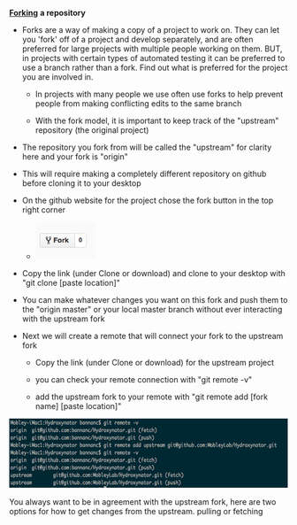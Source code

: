 [**<span class="underline">Forking</span>**](https://help.github.com/articles/syncing-a-fork/) **a repository**

- Forks are a way of making a copy of a project to work on. They can let you 'fork' off of a project and develop separately, and are often preferred for large projects with multiple people working on them. BUT, in projects with certain types of automated testing it can be preferred to use a branch rather than a fork. Find out what is preferred for the project you are involved in.

  - In projects with many people we use often use forks to help prevent people from making conflicting edits to the same branch

  - With the fork model, it is important to keep track of the \"upstream\" repository (the original project)

<!-- -->

- The repository you fork from will be called the "upstream" for clarity here and your fork is "origin\"

<!-- -->

- This will require making a completely different repository on github before cloning it to your desktop

<!-- -->

- On the github website for the project chose the fork button in the top right corner

  - <img src="./media/image1.png" style="width:1.11458in;height:0.69792in" />

<!-- -->

- Copy the link (under Clone or download) and clone to your desktop with "git clone \[paste location\]\"

<!-- -->

- You can make whatever changes you want on this fork and push them to the "origin master" or your local master branch without ever interacting with the upstream fork

<!-- -->

- Next we will create a remote that will connect your fork to the upstream fork

  - Copy the link (under Clone or download) for the upstream project

  - you can check your remote connection with "git remote -v\"

  - add the upstream fork to your remote with "git remote add \[fork name\] \[paste location\]"

<img src="./media/image2.png" style="width:6.5in;height:1.30556in" />

You always want to be in agreement with the upstream fork, here are two options for how to get changes from the upstream. pulling or fetching
